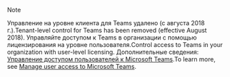 > [!NOTE]
> <span data-ttu-id="f76fa-101">Управление на уровне клиента для Teams удалено (с августа 2018 г.).</span><span class="sxs-lookup"><span data-stu-id="f76fa-101">Tenant-level control for Teams has been removed (effective August 2018).</span></span> <span data-ttu-id="f76fa-102">Управляйте доступом к Teams в организации с помощью лицензирования на уровне пользователя.</span><span class="sxs-lookup"><span data-stu-id="f76fa-102">Control access to Teams in your organization with user-level licensing.</span></span> <span data-ttu-id="f76fa-103">Дополнительные сведения: [Управление доступом пользователей к Microsoft Teams](../user-access.md).</span><span class="sxs-lookup"><span data-stu-id="f76fa-103">To learn more, see [Manage user access to Microsoft Teams](../user-access.md).</span></span>
